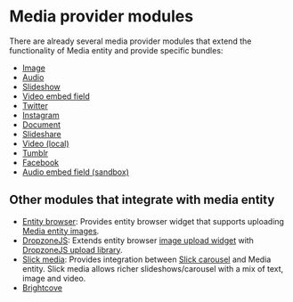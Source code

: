 # Media provider modules

There are already several media provider modules that extend the
functionality of Media entity and provide specific bundles:

- [Image](image.md)
- [Audio](audio.md)
- [Slideshow](slideshow.md)
- [Video embed field](video_embed_field.md)
- [Twitter](twitter.md)
- [Instagram](instagram.md)
- [Document](document.md)
- [Slideshare](slideshare.md)
- [Video (local)](video_local.md)
- [Tumblr](tumblr.md)
- [Facebook](facebook.md)
- [Audio embed field (sandbox)](audio_embed_field.md)


## Other modules that integrate with media entity

- [Entity browser](https://drupal.org/project/entity_browser): Provides entity browser
  widget that supports uploading [Media entity images](https://drupal.org/project/media_entity_image).
- [DropzoneJS](https://drupal.org/project/dropzonejs): Extends entity browser [image
  upload widget](https://drupal.org/project/media_entity_image) with [DropzoneJS
  upload library](http://www.dropzonejs.com).
- [Slick media](https://drupal.org/project/slick_media): Provides integration 
  between [Slick carousel](https://drupal.org/project/slick) and Media entity. Slick media allows richer slideshows/carousel
  with a mix of text, image and video.
- [Brightcove](https://github.com/dawehner/media_entity_brightcove)
  
  